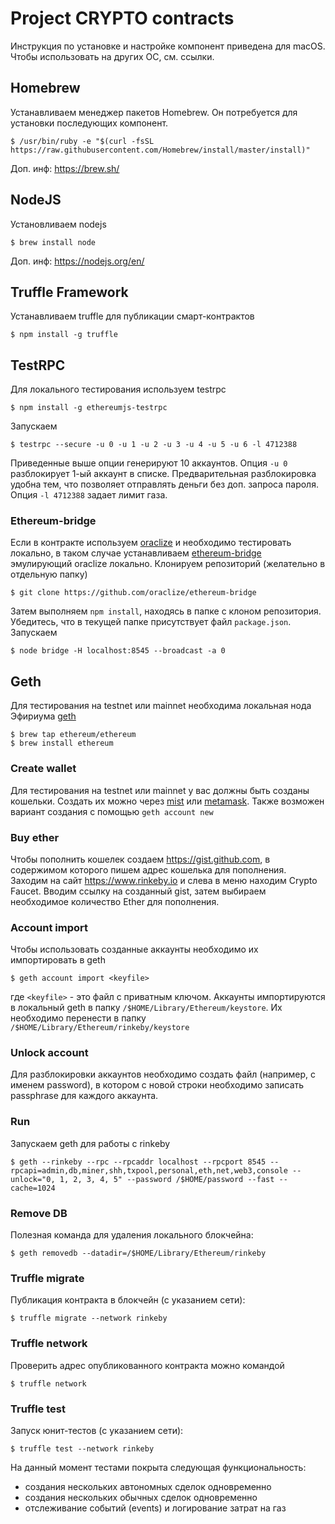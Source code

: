 # Project CRYPTO contracts

Инструкция по установке и настройке компонент приведена для macOS. Чтобы использовать на других ОС, см. ссылки.

## Homebrew
Устанавливаем менеджер пакетов Homebrew. Он потребуется для установки последующих компонент.
```
$ /usr/bin/ruby -e "$(curl -fsSL https://raw.githubusercontent.com/Homebrew/install/master/install)"
```

Доп. инф: https://brew.sh/

## NodeJS
Установливаем nodejs
```
$ brew install node
```

Доп. инф: https://nodejs.org/en/

## Truffle Framework
Устанавливаем truffle для публикации смарт-контрактов
```
$ npm install -g truffle
```

## TestRPC
Для локального тестирования используем testrpc
```
$ npm install -g ethereumjs-testrpc
```

Запускаем
```
$ testrpc --secure -u 0 -u 1 -u 2 -u 3 -u 4 -u 5 -u 6 -l 4712388
```

Приведенные выше опции генерируют 10 аккаунтов. Опция `-u 0` разблокирует 1-ый аккаунт в списке. Предварительная разблокировка удобна тем, что позволяет отправлять деньги без доп. запроса пароля. Опция `-l 4712388` задает лимит газа.

### Ethereum-bridge
Если в контракте используем [oraclize](https://github.com/oraclize/ethereum-api) и необходимо тестировать локально, в таком случае устанавливаем [ethereum-bridge](https://github.com/oraclize/ethereum-bridge) эмулирующий oraclize локально. Клонируем репозиторий (желательно в отдельную папку)
```
$ git clone https://github.com/oraclize/ethereum-bridge
```
Затем выполняем `npm install`, находясь в папке с клоном репозитория. Убедитесь, что в текущей папке присутствует файл `package.json`. Запускаем
```
$ node bridge -H localhost:8545 --broadcast -a 0
```

## Geth
Для тестирования на testnet или mainnet необходима локальная нода Эфириума [geth](https://github.com/ethereum/go-ethereum/wiki/geth)
```
$ brew tap ethereum/ethereum
$ brew install ethereum
```

### Create wallet
Для тестирования на testnet или mainnet у вас должны быть созданы кошельки. Создать их можно через [mist](https://github.com/ethereum/mist/releases) или [metamask](https://metamask.io/). Также возможен вариант создания с помощью `geth account new`

### Buy ether
Чтобы пополнить кошелек создаем https://gist.github.com, в содержимом которого пишем адрес кошелька для пополнения. Заходим на сайт https://www.rinkeby.io и слева в меню находим Crypto Faucet. Вводим ссылку на созданный gist, затем выбираем необходимое количество Ether для пополнения.

### Account import
Чтобы использовать созданные аккаунты необходимо их импортировать в geth
```
$ geth account import <keyfile>
```
где `<keyfile>` - это файл с приватным ключом. Аккаунты импортируются в локальный geth в папку `/$HOME/Library/Ethereum/keystore`. Их необходимо перенести в папку `/$HOME/Library/Ethereum/rinkeby/keystore`

### Unlock account
Для разблокировки аккаунтов необходимо создать файл (например, с именем password), в котором с новой строки необходимо записать passphrase для каждого аккаунта.

### Run
Запускаем geth для работы с rinkeby
```
$ geth --rinkeby --rpc --rpcaddr localhost --rpcport 8545 --rpcapi=admin,db,miner,shh,txpool,personal,eth,net,web3,console --unlock="0, 1, 2, 3, 4, 5" --password /$HOME/password --fast --cache=1024
```

### Remove DB
Полезная команда для удаления локального блокчейна:
```
$ geth removedb --datadir=/$HOME/Library/Ethereum/rinkeby
```

### Truffle migrate
Публикация контракта в блокчейн (с указанием сети):
```
$ truffle migrate --network rinkeby
```

### Truffle network
Проверить адрес опубликованного контракта можно командой
```
$ truffle network
```

### Truffle test
Запуск юнит-тестов (с указанием сети):
```
$ truffle test --network rinkeby
```

На данный момент тестами покрыта следующая функциональность:

* создания нескольких автономных сделок одновременно
* создания нескольких обычных сделок одновременно
* отслеживание событий (events) и логирование затрат на газ
